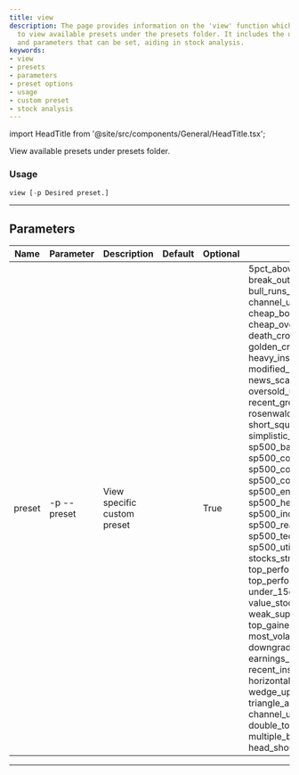 ```yaml
---
title: view
description: The page provides information on the 'view' function which allows one
  to view available presets under the presets folder. It includes the usage in Python
  and parameters that can be set, aiding in stock analysis.
keywords:
- view
- presets
- parameters
- preset options
- usage
- custom preset
- stock analysis
---
```


import HeadTitle from '@site/src/components/General/HeadTitle.tsx';

<HeadTitle title="stocks /screener/view - Reference | OpenBB Terminal Docs" />

View available presets under presets folder.

### Usage

```python wordwrap
view [-p Desired preset.]
```

---

## Parameters

| Name | Parameter | Description | Default | Optional | Choices |
| ---- | --------- | ----------- | ------- | -------- | ------- |
| preset | -p  --preset | View specific custom preset |  | True | 5pct_above_low, analyst_strong_buy, break_out_stocks, buffett_like, bull_runs_over_10pct, channel_up_and_low_debt_and_sma_50and200, cheap_bottom_dividend, cheap_dividend, cheap_oversold, continued_momentum_scan, death_cross, djia_components, golden_cross, golden_cross_penny, growth_stocks, heavy_inst_ins, high_vol_and_low_debt, modified_dreman, modified_neff, news_scanner, oversold, oversold_under_3dol, oversold_under_5dol, potential_reversals, recent_growth_and_support, rosenwald, rosenwald_gtfo, sdk_guide_preset, sexy_year, short_squeeze_scan, simplistic_momentum_scanner_under_7dol, sp500_basic_materials_sector, sp500_communication_services_sector, sp500_consumer_cyclical_sector, sp500_consumer_defensive_sector, sp500_energy_sector, sp500_financial_sector, sp500_healthcare_sector, sp500_industrials_sector, sp500_real_estate_sector, sp500_technology_sector, sp500_utilities_sector, stocks_strong_support_levels, top_performers_all, top_performers_healthcare, top_performers_tech, undervalue, under_15dol_stocks, unusual_volume, value_stocks, weak_support_and_top_performers, top_gainers, top_losers, new_high, new_low, most_volatile, most_active, overbought, downgrades, upgrades, earnings_before, earnings_after, recent_insider_buying, recent_insider_selling, major_news, horizontal_sr, tl_resistance, tl_support, wedge_up, wedge_down, wedge, triangle_ascending, triangle_descending, channel_up, channel_down, channel, double_top, double_bottom, multiple_top, multiple_bottom, head_shoulders, head_shoulders_inverse |

---
